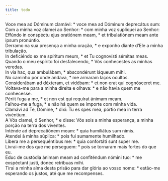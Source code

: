 ```yaml
---
title: todo
---
```

<div class="dropcap text-justify">Voce mea ad Dóminum clamávi: * voce mea ad Dóminum deprecátus sum:</div>
<div class="dropcap text-justify">Com a minha voz clamei ao Senhor: * com minha voz supliquei ao Senhor:</div>
<div class="text-justify">Effúndo in conspéctu ejus oratiónem meam, * et tribulatiónem meam ante ipsum pronúntio.</div>
<div class="text-justify">Derramo na sua presença a minha oração, * e exponho diante d’Ele a minha tribulação.</div>
<div class="text-justify">In deficiéndo ex me spíritum meum, * et Tu cognovísti sémitas meas.</div>
<div class="text-justify">Quando o meu espírito foi desfalecendo, * Vós conhecestes as minhas veredas.</div>
<div class="text-justify">In via hac, qua ambulábam, * abscondérunt láqueum mihi.</div>
<div class="text-justify">No caminho por onde andava, * me armaram laços ocultos.</div>
<div class="text-justify">Considerábam ad déxteram, et vidébam: * et non erat qui cognósceret me.</div>
<div class="text-justify">Voltava-me para a minha direita e olhava: * e não havia quem me conhecesse.</div>
<div class="text-justify">Périit fuga a me, * et non est qui requírat ánimam meam.</div>
<div class="text-justify">Falhou-me a fuga, * e não há quem se importe com minha vida.</div>
<div class="text-justify">Clamávi ad Te, Dómine, * dixi: Tu es spes mea, pórtio mea in terra vivéntium.</div>
<div class="text-justify">A Vós clamei, ó Senhor, * e disse: Vós sois a minha esperança, a minha porção na terra dos viventes.</div>
<div class="text-justify">Inténde ad deprecatiónem meam: * quia humiliátus sum nimis.</div>
<div class="text-justify">Atendei à minha súplica: * pois fui sumamente humilhado.</div>
<div class="text-justify">Líbera me a persequéntibus me: * quia confortáti sunt super me.</div>
<div class="text-justify">Livrai-me dos que me perseguem: * pois se tornaram mais fortes do que eu.</div>
<div class="text-justify">Educ de custódia ánimam meam ad confiténdum nómini tuo: * me exspéctant justi, donec retríbuas mihi.</div>
<div class="text-justify">Tirai a minha alma desta prisão para dar glória ao vosso nome: * estão-me esperando os justos, até que me recompenses.</div>
